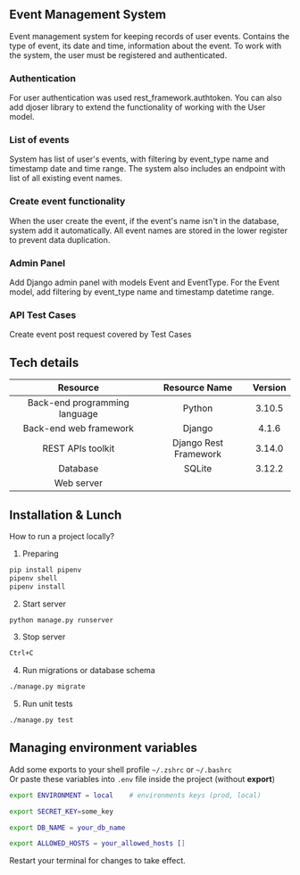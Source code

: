 ## Event Management System 

Event management system for keeping records of user events. 
Contains the type of event, its date and time, information about the event. 
To work with the system, the user must be registered and authenticated.

### Authentication

For user authentication was used rest_framework.authtoken. 
You can also add djoser library to extend the functionality of working with the User model.

### List of events

System has list of user's events, with filtering by event_type name and timestamp date and time range. 
The system also includes an endpoint with list of all existing event names.

### Create event functionality

When the user create the event, if the event's name isn't in the database, system add it automatically. 
All event names are stored in the lower register to prevent data duplication.

### Admin Panel

Add Django admin panel with models Event and EventType. For the Event model, add filtering by event_type name and timestamp datetime range.

### API Test Cases

Create event post request covered by Test Cases

## Tech details

|**Resource**|**Resource Name**|**Version**|
| :-: | :-: | :-: | 
|Back-end programming language|Python|3.10.5|
|Back-end web framework|Django|4.1.6|
|REST APIs toolkit|Django Rest Framework|3.14.0|
|Database|SQLite|3.12.2|
|Web server|||

## Installation & Lunch

How to run a project locally?

1. Preparing

```sh
pip install pipenv
pipenv shell
pipenv install
```

2. Start server

```sh
python manage.py runserver
```

3. Stop server

```sh
Ctrl+C
```

4. Run migrations or database schema 
```sh
./manage.py migrate
```
5. Run unit tests 

```sh
./manage.py test
```

## Managing environment variables

Add some exports to your shell profile `~/.zshrc` or `~/.bashrc`<br>
Or paste these variables into `.env` file inside the project (without **export**)

```sh
export ENVIRONMENT = local    # environments keys (prod, local)

export SECRET_KEY=some_key

export DB_NAME = your_db_name

export ALLOWED_HOSTS = your_allowed_hosts []
```

Restart your terminal for changes to take effect.
